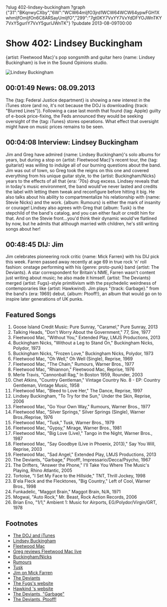?slug 402-lindsey-buckingham
?graph {"31":"BKqnwyCXby","6W":"WCW64mljfO3jrd1WCW64WCW64ypwFGH1XwhmljfOmljfOn6C8ARSayUmljfO","299":"7gt0KY7VxYY7VxYdDFYOJWnTKY7VxY5gurIY7VxY5gurIJWnTK"}
?pubdate 2013-08-09T00:00

# Show 402: Lindsey Buckingham
{artist: Fleetwood Mac}'s pop songsmith and guitar hero {name: Lindsey Buckingham} is live in the Sound Opinions studio.

![Lindsey Buckingham](//static.soundopinions.org/images/2013/lindseybuckingham.jpg)

## 00:01:49 News: 08.09.2013
The {tag: Federal Justice department} is showing a new interest in the iTunes store (and no, it's not because the DOJ is downloading {track: "Blurred Lines"}). Following a case last month that found {tag: Apple} guilty of e-book price-fixing, the Feds announced they would be seeking oversight of the {tag: iTunes} stores operations. What effect that oversight might have on music prices remains to be seen.

## 00:04:08 Interview: Lindsey Buckingham
Jim and Greg have admired {name: Lindsey Buckingham}'s solo albums for years, but during a stop on {artist: Fleetwood Mac}'s recent tour, the {tag: guitarist} was willing to indulge all of our burning questions about the band. Jim was out of town, so Greg took the reigns on this one and covered everything from his unique guitar style, to the {artist: Buckingham/Nicks} years to the effects of all that {era: '70s} drug excess. Lindsey reveals that in today's music environment, the band would've never lasted and credits the label with letting them tweak and reconfigure before hitting it big. He also talks about his ability to compartmentalize his relationship with {name: Stevie Nicks} and the work. {album: Rumours} is either the mark of insanity or courage! Lindsey also agrees with Greg that {album: Tusk} is the stepchild of the band's catalog, and you can either fault or credit him for that. And on the Stevie front...you'd think their dynamic would've flatlined by now, but he admits that although married with children, he's still writing songs about her!


## 00:48:45 DIJ: Jim
Jim celebrates pioneering rock critic {name: Mick Farren} with his DIJ pick this week. Farren passed away recently at age 69 in true rock 'n' roll fashion: onstage performing with his {genre: proto-punk} band {artist: The Deviants}. A star correspondent for Britain's NME, Farren wasn't content just writing about music; he also made it himself. {artist: The Deviants} merged {artist: Fugs}-style primitivism with the psychedelic weirdness of contemporaries like {artist: Hawkwind}. Jim plays "{track: Garbage}." from the band's {era: 1969} debut, {album: Ptooff!}, an album that would go on to inspire later generations of UK punks.

## Featured Songs
1. Goose Island Credit Music: Pure Sunray, "Caramel," Pure Sunray, 2013
2. Talking Heads, "Don't Worry About the Government," 77, Sire, 1977
3. Fleetwood Mac, "Without You," Extended Play, LMJS Productions, 2013
4. Buckingham Nicks, "Without a Leg to Stand On," Buckingham Nicks, Polydor, 1973
5. Buckingham Nicks, "Frozen Love," Buckingham Nicks, Polydor, 1973
6. Fleetwood Mac, "Oh Well," Oh Well (Single), Reprise, 1969
7. Fleetwood Mac, "The Chain," Rumours, Warner Bros., 1977
8. Fleetwood Mac, "Rhiannon," Fleetwood Mac, Reprise, 1976
9. Merle Travis, "Cannonball Rag," In Boston 1959, Rounder, 2003
10. Chet Atkins, "Country Gentleman," Vintage Country No. 8 - EP: Country Gentleman, Vintage Music, 1958
11. Fleetwood Mac, "Bleed to Love Her," The Dance, Reprise, 1997
12. Lindsey Buckingham, "To Try for the Sun," Under the Skin, Reprise, 2006
13. Fleetwood Mac, "Go Your Own Way," Rumours, Warner Bros., 1977
14. Fleetwood Mac, "Silver Springs," Silver Springs (Single), Warner Bros./Reprise, 1976
15. Fleetwood Mac, "Tusk," Tusk, Warner Bros., 1979
16. Fleetwood Mac, "Gypsy," Mirage, Warner Bros., 1981
17. Fleetwood Mac, "Big Love (Live)," Tango in the Night, Warner Bros., 1987
18. Fleetwood Mac, "Say Goodbye (Live in Phoenix, 2013)," Say You Will, Reprise, 2003
19. Fleetwood Mac, "Sad Angel," Extended Play, LMJS Productions, 2013
20. The Deviants, "Garbage," Ptooff!, Impressario/Decca/Psycho, 1967
21. The Drifters, "Answer the Phone," I'll Take You Where The Music's Playing, Rhino Atlantic, 2005
22. Tortoise, "I Set My Face to the Hillside," TNT, Thrill Jockey, 1998
23. B'ela Fleck and the Flecktones, "Big Country," Left of Cool, Warner Bros., 1998
24. Funkadelic, "Maggot Brain," Maggot Brain, N/A, 1971
25. Mogwai, "Auto Rock," Mr. Beast, Rock Action Records, 2006
26. Brian Eno, "1/1," Ambient 1: Music for Airports, EG/Polydor/Virgin/GRT, 1978

## Footnotes
- [The DOJ and iTunes](http://www.billboard.com/biz/articles/news/digital-and-mobile/5638067/us-justice-department-seeks-oversight-of-apples-itunes)
- [Lindsey Buckingham](http://www.lindseybuckingham.com/%e2%80%8e)
- [Fleetwood Mac](http://www.fleetwoodmac.com/)
- [Greg reviews Fleetwood Mac live](http://articles.chicagotribune.com/2013-04-14/entertainment/chi-fleetwood-mac-concert-20130413_1_buckingham-and-nicks-christine-mcvie-fleetwood-mac)
- [Buckingham/Nicks](http://en.wikipedia.org/wiki/Buckingham_Nicks)
- [Rumours](http://www.rollingstone.com/music/lists/500-greatest-albums-of-all-time-20120531/fleetwood-mac-rumours-20120524)
- [Tusk](http://www.nme.com/blogs/nme-blogs/album-ae-fleetwood-mac-tusk)
- [Jim on Mick Farren](http://www.wbez.org/blogs/jim-derogatis/2013-08/linksomania-rip-mick-farren-and-tim-wright-108316)
- [The Deviants](http://www.allmusic.com/artist/the-deviants-mn0000818593/biography)
- [The Fugs's website](http://www.thefugs.com/)
- [Hawkind 's website](http://www.hawkwind.com/)
- [The Deviants, "Garbage"](http://www.youtube.com/watch?v=oAb1-glPEpM)
- [The Deviants, Ptooff!](http://www.youtube.com/watch?v=3AkehG9Zh4c)
